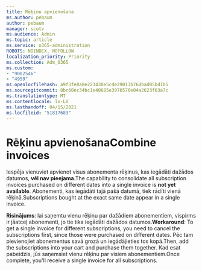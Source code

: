 ```yaml
---
title: Rēķinu apvienošana
ms.author: pebaum
author: pebaum
manager: scotv
ms.audience: Admin
ms.topic: article
ms.service: o365-administration
ROBOTS: NOINDEX, NOFOLLOW
localization_priority: Priority
ms.collection: Adm_O365
ms.custom:
- "9002546"
- "4959"
ms.openlocfilehash: a9f3fe8a8e223430e5cde29013b764bad05bd1b5
ms.sourcegitcommit: 8bc60ec34bc1e40685e3976576e04a2623f63a7c
ms.translationtype: MT
ms.contentlocale: lv-LV
ms.lasthandoff: 04/15/2021
ms.locfileid: "51817683"
---
```

# <a name="combine-invoices"></a><span data-ttu-id="9de72-102">Rēķinu apvienošana</span><span class="sxs-lookup"><span data-stu-id="9de72-102">Combine invoices</span></span>

<span data-ttu-id="9de72-103">Iespēja vienuviet apvienot visus abonementa rēķinus, kas iegādāti dažādos datumos, **vēl nav pieejama**.</span><span class="sxs-lookup"><span data-stu-id="9de72-103">The capability to consolidate all subscription invoices purchased on different dates into a single invoice is **not yet available**.</span></span> <span data-ttu-id="9de72-104">Abonementi, kas iegādāti tajā pašā datumā, tiek rādīti vienā rēķinā.</span><span class="sxs-lookup"><span data-stu-id="9de72-104">Subscriptions bought at the exact same date appear in a single invoice.</span></span>

<span data-ttu-id="9de72-105">**Risinājums**: lai saņemtu vienu rēķinu par dažādiem abonementiem, vispirms ir jāatceļ abonementi, jo tie tika iegādāti dažādos datumos.</span><span class="sxs-lookup"><span data-stu-id="9de72-105">**Workaround**: To get a single invoice for different subscriptions, you need to cancel the subscriptions first, since those were purchased on different dates.</span></span> <span data-ttu-id="9de72-106">Pēc tam pievienojiet abonementus savā grozā un iegādājieties tos kopā.</span><span class="sxs-lookup"><span data-stu-id="9de72-106">Then, add the subscriptions into your cart and purchase them together.</span></span> <span data-ttu-id="9de72-107">Kad esat pabeidzis, jūs saņemsiet vienu rēķinu par visiem abonementiem.</span><span class="sxs-lookup"><span data-stu-id="9de72-107">Once complete, you'll receive a single invoice for all subscriptions.</span></span>
